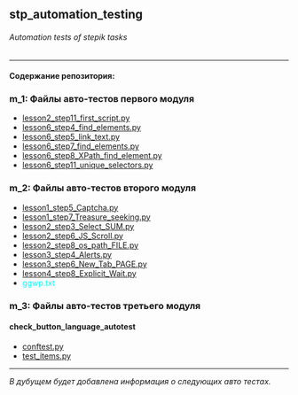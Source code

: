 ## stp_automation_testing
###### Automation tests of stepik tasks<br>
<hr>

#### Содержание репозитория:

### m_1: Файлы авто-тестов первого модуля<br>

* [lesson2_step11_first_script.py](https://github.com/Smoke-Story/stp_automation_testing/blob/main/m_1/lesson2_step11_first_script.py)<br>
* [lesson6_step4_find_elements.py](https://github.com/Smoke-Story/stp_automation_testing/blob/main/m_1/lesson6_step11_unique_selectors.py)<br>
* [lesson6_step5_link_text.py](https://github.com/Smoke-Story/stp_automation_testing/blob/main/m_1/lesson6_step4_find_elements.py)<br>
* [lesson6_step7_find_elements.py](https://github.com/Smoke-Story/stp_automation_testing/blob/main/m_1/lesson6_step5_link_text.py)<br>
* [lesson6_step8_XPath_find_element.py](https://github.com/Smoke-Story/stp_automation_testing/blob/main/m_1/lesson6_step7_find_elements.py)<br>
* [lesson6_step11_unique_selectors.py](https://github.com/Smoke-Story/stp_automation_testing/blob/main/m_1/lesson6_step8_XPath_find_element.py)<br>

### m_2: Файлы авто-тестов второго модуля

* [lesson1_step5_Captcha.py](https://github.com/Smoke-Story/stp_automation_testing/blob/main/m_2/lesson1_step5_Captcha.py)<br>
* [lesson1_step7_Treasure_seeking.py](https://github.com/Smoke-Story/stp_automation_testing/blob/main/m_2/lesson1_step7_Treasure_seeking.py)<br>
* [lesson2_step3_Select_SUM.py](https://github.com/Smoke-Story/stp_automation_testing/blob/main/m_2/lesson2_step3_Select_SUM.py)<br>
* [lesson2_step6_JS_Scroll.py](https://github.com/Smoke-Story/stp_automation_testing/blob/main/m_2/lesson2_step6_JS_Scroll.py)<br>
* [lesson2_step8_os_path_FILE.py](https://github.com/Smoke-Story/stp_automation_testing/blob/main/m_2/lesson2_step8_os_path_FILE.py)<br>
* [lesson3_step4_Alerts.py](https://github.com/Smoke-Story/stp_automation_testing/blob/main/m_2/lesson3_step4_Alerts.py)<br>
* [lesson3_step6_New_Tab_PAGE.py](https://github.com/Smoke-Story/stp_automation_testing/blob/main/m_2/lesson3_step6_New_Tab_PAGE.py)<br>
* [lesson4_step8_Explicit_Wait.py](https://github.com/Smoke-Story/stp_automation_testing/blob/main/m_2/lesson4_step8_Explicit_Wait.py)<br>
* <a href="https://github.com/Smoke-Story/stp_automation_testing/blob/main/m_2/ggwp.txt" style="color: aqua; text-decoration: none;">ggwp.txt</a><br>

### m_3: Файлы авто-тестов третьего модуля
 #### check_button_language_autotest
* [conftest.py](https://github.com/Smoke-Story/stp_automation_testing/blob/main/m_3/language_autotest/conftest.py)<br>
* [test_items.py](https://github.com/Smoke-Story/stp_automation_testing/blob/main/m_3/language_autotest/test_items.py)<br>
---
 *В дубущем будет добавлена информация о следующих авто тестах.*
